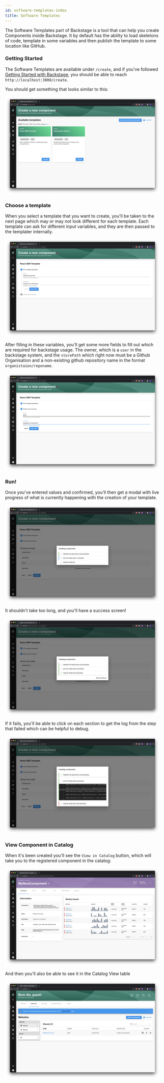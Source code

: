 ```yaml
---
id: software-templates-index
title: Software Templates
---
```


The Software Templates part of Backstage is a tool that can help you create
Components inside Backstage. It by default has the ability to load skeletons of
code, template in some variables and then publish the template to some location
like GitHub.

### Getting Started

The Software Templates are available under `/create`, and if you've followed
[Getting Started with Backstage](../../getting-started), you should be able to
reach `http://localhost:3000/create`.

You should get something that looks similar to this:

![Create Image](./assets/create.png)

### Choose a template

When you select a template that you want to create, you'll be taken to the next
page which may or may not look different for each template. Each template can
ask for different input variables, and they are then passed to the templater
internally.

![Enter some variables](./assets/template-picked.png)

After filling in these variables, you'll get some more fields to fill out which
are required for backstage usage. The owner, which is a `user` in the backstage
system, and the `storePath` which right now must be a Github Organisation and a
non-existing github repository name in the format `organistaion/reponame`.

![Enter backstage vars](./assets/template-picked-2.png)

### Run!

Once you've entered values and confirmed, you'll then get a modal with live
progress of what is currently happening with the creation of your template.

![Templating Running](./assets/running.png)

It shouldn't take too long, and you'll have a success screen!

![Templating Complete](./assets/complete.png)

If it fails, you'll be able to click on each section to get the log from the
step that failed which can be helpful to debug.

![Templating failed](./assets/failed.png)

### View Component in Catalog

When it's been created you'll see the `View in Catalog` button, which will take
you to the registered component in the catalog:

![Catalog](./assets/go-to-catalog.png)

And then you'll also be able to see it in the Catalog View table

![Catalog](./assets/added-to-the-catalog-list.png)
